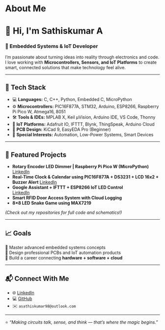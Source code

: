 # About Me
# 👋 Hi, I'm Sathiskumar A  

### 🧠 Embedded Systems & IoT Developer  
I’m passionate about turning ideas into reality through electronics and code. I love working with **Microcontrollers, Sensors, and IoT Platforms** to create smart, connected solutions that make technology feel alive.  

---

## 🔧 Tech Stack  
- 💻 **Languages:** C, C++, Python, Embedded C, MicroPython  
- ⚙️ **Microcontrollers:** PIC16F877A, STM32, Arduino, ESP8266, Raspberry Pi Pico W, Atmega16, 8051 
- 🛠️ **Tools & IDEs:** MPLAB X, Keil µVision, Arduino IDE, VS Code, Thonny  
- 📡 **IoT Platforms:** Adafruit IO, IFTTT, Blynk, ThingSpeak, Arduino Cloud  
- 🧩 **PCB Design:** KiCad 9, EasyEDA Pro (Beginner)  
- 🔋 **Special Interests:** Automation, Low-Power Systems, Smart Devices  

---

## 🚀 Featured Projects  
- **Rotary Encoder LED Dimmer | Raspberry Pi Pico W (MicroPython)**  
[LinkedIn](https://www.linkedin.com/posts/asathiskumar_raspberrypipicow-micropython-embeddedsystems-activity-7383033704899727360-7YgN?utm_source=share&utm_medium=member_android&rcm=ACoAAB5ROKkBGTrivcCeC6teV4sXWxK-sacsDyw)
- **Real-Time Clock & Calendar using PIC16F877A + DS3231 + LCD 16x2 + Buzzer Alert**
[LinkedIn](https://www.linkedin.com/posts/asathiskumar_embeddedsystems-pic16f877a-ds3231-activity-7381531570433806336-LYrS?utm_source=share&utm_medium=member_android&rcm=ACoAAB5ROKkBGTrivcCeC6teV4sXWxK-sacsDyw)
- **Google Assistant + IFTTT + ESP8266 IoT LED Control**  
[LinkedIn](https://www.linkedin.com/posts/asathiskumar_iot-arduino-esp8266-activity-7376160862610317312-Jkba?utm_source=share&utm_medium=member_android&rcm=ACoAAB5ROKkBGTrivcCeC6teV4sXWxK-sacsDyw)
- **Smart RFID Door Access System with Cloud Logging**  
- **8×8 LED Snake Game using MAX7219**

*(Check out my repositories for full code and schematics!)*  

---

## 📈 Goals  
🎯 Master advanced embedded systems concepts  
🎯 Design professional PCBs and IoT automation products  
🎯 Build a career connecting **hardware + software + cloud**

---

## 📬 Connect With Me  
- 🌐 [LinkedIn](https://www.linkedin.com/in/asathiskumar)  
- 💻 [GitHub](https://github.com/asathiskumar98-byte)  
- ✉️ `asathiskumar98@outlook.com`  

---

⭐ *“Making circuits talk, sense, and think — that’s where the magic begins.”*

